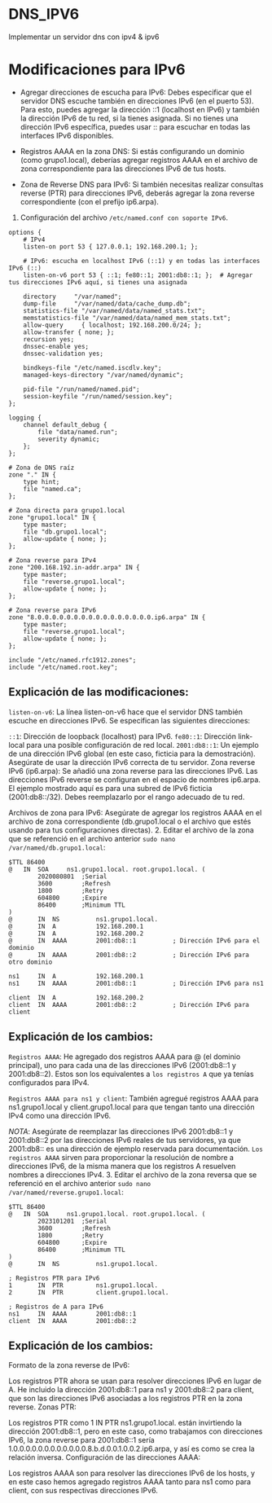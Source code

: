# DNS_IPV6
Implementar un servidor dns con ipv4 &amp; ipv6

# Modificaciones para IPv6
- Agregar direcciones de escucha para IPv6: Debes especificar que el servidor DNS escuche también en direcciones IPv6 (en el puerto 53). Para esto, puedes agregar la dirección ::1 (localhost en IPv6) y también la dirección IPv6 de tu red, si la tienes asignada. Si no tienes una dirección IPv6 específica, puedes usar :: para escuchar en todas las interfaces IPv6 disponibles.

- Registros AAAA en la zona DNS: Si estás configurando un dominio (como grupo1.local), deberías agregar registros AAAA en el archivo de zona correspondiente para las direcciones IPv6 de tus hosts.

- Zona de Reverse DNS para IPv6: Si también necesitas realizar consultas reverse (PTR) para direcciones IPv6, deberás agregar la zona reverse correspondiente (con el prefijo ip6.arpa).

1. Configuración del archivo `/etc/named.conf con soporte IPv6`.

```
options {
    # IPv4
    listen-on port 53 { 127.0.0.1; 192.168.200.1; };
    
    # IPv6: escucha en localhost IPv6 (::1) y en todas las interfaces IPv6 (::) 
    listen-on-v6 port 53 { ::1; fe80::1; 2001:db8::1; };  # Agregar tus direcciones IPv6 aquí, si tienes una asignada

    directory     "/var/named";
    dump-file     "/var/named/data/cache_dump.db";
    statistics-file "/var/named/data/named_stats.txt";
    memstatistics-file "/var/named/data/named_mem_stats.txt";
    allow-query     { localhost; 192.168.200.0/24; };
    allow-transfer { none; };
    recursion yes;
    dnssec-enable yes;
    dnssec-validation yes;

    bindkeys-file "/etc/named.iscdlv.key";
    managed-keys-directory "/var/named/dynamic";

    pid-file "/run/named/named.pid";
    session-keyfile "/run/named/session.key";
};

logging {
    channel default_debug {
        file "data/named.run";
        severity dynamic;
    };
};

# Zona de DNS raíz
zone "." IN {
    type hint;
    file "named.ca";
};

# Zona directa para grupo1.local
zone "grupo1.local" IN {
    type master;
    file "db.grupo1.local";
    allow-update { none; };
};

# Zona reverse para IPv4
zone "200.168.192.in-addr.arpa" IN {
    type master;
    file "reverse.grupo1.local";
    allow-update { none; };
};

# Zona reverse para IPv6
zone "8.0.0.0.0.0.0.0.0.0.0.0.0.0.0.0.0.ip6.arpa" IN {
    type master;
    file "reverse.grupo1.local";
    allow-update { none; };
};

include "/etc/named.rfc1912.zones";
include "/etc/named.root.key";

```
## Explicación de las modificaciones:
`listen-on-v6`:
La línea listen-on-v6 hace que el servidor DNS también escuche en direcciones IPv6. Se especifican las siguientes direcciones:

`::1`: Dirección de loopback (localhost) para IPv6.
`fe80::1`: Dirección link-local para una posible configuración de red local.
`2001:db8::1`: Un ejemplo de una dirección IPv6 global (en este caso, ficticia para la demostración). Asegúrate de usar la dirección IPv6 correcta de tu servidor.
Zona reverse IPv6 (ip6.arpa):
Se añadió una zona reverse para las direcciones IPv6. Las direcciones IPv6 reverse se configuran en el espacio de nombres ip6.arpa. El ejemplo mostrado aquí es para una subred de IPv6 ficticia (2001:db8::/32). Debes reemplazarlo por el rango adecuado de tu red.

Archivos de zona para IPv6:
Asegúrate de agregar los registros AAAA en el archivo de zona correspondiente (db.grupo1.local o el archivo que estés usando para tus configuraciones directas).
2.	Editar el archivo de la zona que se referenció en el archivo anterior `sudo nano /var/named/db.grupo1.local`:
```
$TTL 86400
@   IN  SOA     ns1.grupo1.local. root.grupo1.local. (
        2020080801  ;Serial
        3600        ;Refresh
        1800        ;Retry
        604800      ;Expire
        86400       ;Minimum TTL
)
@       IN  NS          ns1.grupo1.local.
@       IN  A           192.168.200.1
@       IN  A           192.168.200.2
@       IN  AAAA        2001:db8::1          ; Dirección IPv6 para el dominio
@       IN  AAAA        2001:db8::2          ; Dirección IPv6 para otro dominio

ns1     IN  A           192.168.200.1
ns1     IN  AAAA        2001:db8::1          ; Dirección IPv6 para ns1

client  IN  A           192.168.200.2
client  IN  AAAA        2001:db8::2          ; Dirección IPv6 para client
```
## Explicación de los cambios:
`Registros AAAA`: He agregado dos registros AAAA para @ (el dominio principal), uno para cada una de las direcciones IPv6 (2001:db8::1 y 2001:db8::2). Estos son los equivalentes a `los registros A` que ya tenías configurados para IPv4.

`Registros AAAA para ns1 y client`: También agregué registros AAAA para ns1.grupo1.local y client.grupo1.local para que tengan tanto una dirección IPv4 como una dirección IPv6.

_NOTA_:
Asegúrate de reemplazar las direcciones IPv6 2001:db8::1 y 2001:db8::2 por las direcciones IPv6 reales de tus servidores, ya que 2001:db8:: es una dirección de ejemplo reservada para documentación.
`Los registros AAAA` sirven para proporcionar la resolución de nombre a direcciones IPv6, de la misma manera que los registros A resuelven nombres a direcciones IPv4.
3.	Editar el archivo de la zona reversa que se referenció en el archivo anterior `sudo nano /var/named/reverse.grupo1.local`:
```
$TTL 86400
@   IN  SOA     ns1.grupo1.local. root.grupo1.local. (
        2023101201  ;Serial
        3600        ;Refresh
        1800        ;Retry
        604800      ;Expire
        86400       ;Minimum TTL
)
@       IN  NS          ns1.grupo1.local.

; Registros PTR para IPv6
1       IN  PTR         ns1.grupo1.local.
2       IN  PTR         client.grupo1.local.

; Registros de A para IPv6
ns1     IN  AAAA        2001:db8::1
client  IN  AAAA        2001:db8::2
```
## Explicación de los cambios:
Formato de la zona reverse de IPv6:

Los registros PTR ahora se usan para resolver direcciones IPv6 en lugar de A.
He incluido la dirección 2001:db8::1 para ns1 y 2001:db8::2 para client, que son las direcciones IPv6 asociadas a los registros PTR en la zona reverse.
Zonas PTR:

Los registros PTR como 1 IN PTR ns1.grupo1.local. están invirtiendo la dirección 2001:db8::1, pero en este caso, como trabajamos con direcciones IPv6, la zona reverse para 2001:db8::1 sería 1.0.0.0.0.0.0.0.0.0.0.0.0.8.b.d.0.0.1.0.0.2.ip6.arpa, y así es como se crea la relación inversa.
Configuración de las direcciones AAAA:

Los registros AAAA son para resolver las direcciones IPv6 de los hosts, y en este caso hemos agregado registros AAAA tanto para ns1 como para client, con sus respectivas direcciones IPv6.
